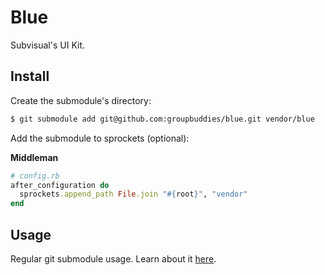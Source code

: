 # Blue

Subvisual's UI Kit.

## Install

Create the submodule's directory:

```bash
$ git submodule add git@github.com:groupbuddies/blue.git vendor/blue
```

Add the submodule to sprockets (optional):

**Middleman**

```ruby
# config.rb
after_configuration do
  sprockets.append_path File.join "#{root}", "vendor"
end
```

## Usage

Regular git submodule usage. Learn about it [here](https://chrisjean.com/git-submodules-adding-using-removing-and-updating/).
